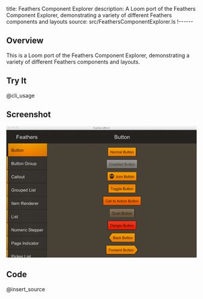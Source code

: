 title: Feathers Component Explorer
description: A Loom port of the Feathers Component Explorer, demonstrating a variety of different Feathers components and layouts
source: src/FeathersComponentExplorer.ls
!------

## Overview
This is a Loom port of the Feathers Component Explorer, demonstrating a variety of different Feathers components and layouts.

## Try It
@cli_usage

## Screenshot
![FileExample Screenshot](images/screenshot.png)

## Code
@insert_source